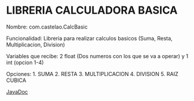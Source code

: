 # LIBRERIA CALCULADORA BASICA

Nombre: com.castelao.CalcBasic


Funcionalidad: Libreria para realizar calculos basicos (Suma, Resta, Multiplicacion, Division)


Variables que recibe: 2 float (Dos numeros con los que se va a operar) y 1 int (opcion 1-4)

Opciones: 1. SUMA  2. RESTA  3. MULTIPLICACION  4. DIVISION  5. RAIZ CUBICA


[JavaDoc](https://agonzalezbesada.github.io/COD_Boletin13_Creacion_de_Libreria/JavaDoc/index.html)
